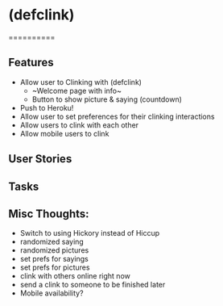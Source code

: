 # (defclink)
==========

## Features
* Allow user to Clinking with (defclink)
  - ~Welcome page with info~
  - Button to show picture & saying (countdown)
* Push to Heroku!
* Allow user to set preferences for their clinking interactions
* Allow users to clink with each other
* Allow mobile users to clink

## User Stories

## Tasks

## Misc Thoughts:
* Switch to using Hickory instead of Hiccup
* randomized saying
* randomized pictures
* set prefs for sayings
* set prefs for pictures
* clink with others online right now
* send a clink to someone to be finished later
* Mobile availability?
